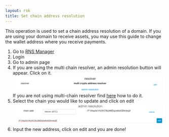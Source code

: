 ```yaml
---
layout: rsk
title: Set chain address resolution
---
```


This operation is used to set a chain address resolution of a domain. If you are using your domain to receive assets, you may use this guide to change the wallet address where you receive payments.

1. Go to [RNS Manager](https://manager.rns.rifos.org)
2. Login
3. Go to admin page
4. If you are using the multi chain resolver, an admin resolution button will appear. Click on it.
  ![set-btc-address-1](/assets/img/rns/set-btc-address-1.png)
  If you are not using multi-chain resolver find [here](../set-resolver) how to do it.
5. Select the chain you would like to update and click on edit
  ![set-btc-address-2](/assets/img/rns/set-btc-address-2.png)
6. Input the new address, click on edit and you are done!
